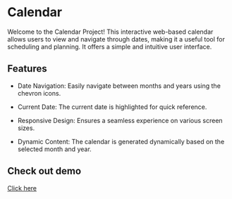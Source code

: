 # Calendar

Welcome to the Calendar Project! This interactive web-based calendar allows users to view and navigate through dates, making it a useful tool for scheduling and planning. It offers a simple and intuitive user interface.

## Features

- Date Navigation: Easily navigate between months and years using the chevron icons.

- Current Date: The current date is highlighted for quick reference.

- Responsive Design: Ensures a seamless experience on various screen sizes.

- Dynamic Content: The calendar is generated dynamically based on the selected month and year.

## Check out demo

[Click here](https://uharika77.github.io/calendar/)
